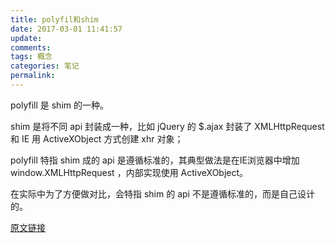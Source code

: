 ```yaml
---
title: polyfil和shim
date: 2017-03-01 11:41:57
update:
comments:
tags: 概念
categories: 笔记
permalink:
---
```


polyfill 是 shim 的一种。

shim 是将不同 api 封装成一种，比如 jQuery 的 $.ajax 封装了 XMLHttpRequest 和 IE 用 ActiveXObject 方式创建 xhr 对象；

polyfill 特指 shim 成的 api 是遵循标准的，其典型做法是在IE浏览器中增加 window.XMLHttpRequest ，内部实现使用 ActiveXObject。

在实际中为了方便做对比，会特指 shim 的 api 不是遵循标准的，而是自己设计的。


[原文链接](https://www.zhihu.com/question/22129715/answer/21242550)
